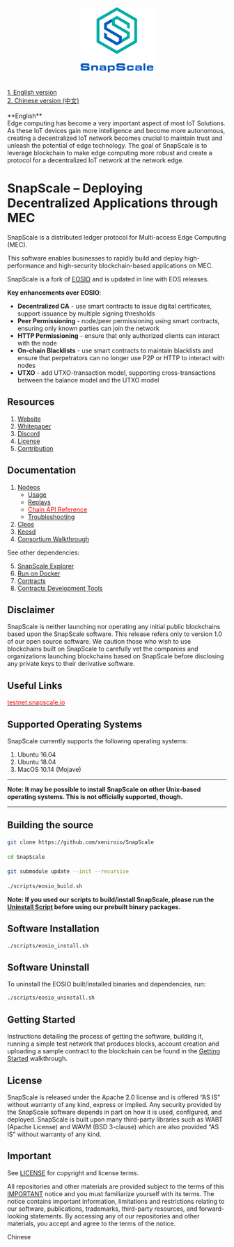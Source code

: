 <div align=center><img height="150" src="https://github.com/snapscale/snapscale/blob/master/snapscalelogo.png"/></div>
<br>
<br>
<a href="#english">1. English version </a><br>
<a href="#chinese">2. Chinese version (中文) </a>
<br>
<br>
<a id="english"></a> **English**
<br>
Edge computing has become a very important aspect of most IoT Solutions. As these IoT devices gain more intelligence and become more autonomous, creating a decentralized IoT network becomes crucial to maintain trust and unleash the potential of edge technology. The goal of SnapScale is to leverage blockchain to make edge computing more robust and create a protocol for a decentralized IoT network at the network edge.

# SnapScale – Deploying Decentralized Applications through MEC

SnapScale is a distributed ledger protocol for Multi-access Edge Computing (MEC).

This software enables businesses to rapidly build and deploy high-performance and high-security blockchain-based applications on MEC.

SnapScale is a fork of [EOSIO](https://github.com/EOSIO/eos) and is updated in line with EOS releases.

**Key enhancements over EOSIO**:
- **Decentralized CA** - use smart contracts to issue digital certificates, support issuance by multiple signing thresholds
- **Peer Permissioning** - node/peer permissioning using smart contracts, ensuring only known parties can join the network
- **HTTP Permissioning** - ensure that only authorized clients can interact with the node
- **On-chain Blacklists** - use smart contracts to maintain blacklists and ensure that perpetrators can no longer use P2P or HTTP to interact with nodes
- **UTXO** - add UTXO-transaction model, supporting cross-transactions between the balance model and the UTXO model

## Resources

1. [Website](https://snapscale.org/)
2. [Whitepaper](https://github.com/snapscale/snapscale/blob/master/SnapScale%20Technical%20Whitepaper%20-%20EN.pdf)
3. [Discord](https://discord.gg/wKkjUnQ/)
4. [License](https://github.com/snapscale/snapscale/blob/master/LICENSE)
5. [Contribution](https://github.com/snapscale/snapscale/blob/master/CONTRIBUTING.md)

## Documentation

1. [Nodeos](https://github.com/SnapScale/SnapScale/tree/master/docs/01_nodeos)
    - [Usage](https://github.com/SnapScale/SnapScale/tree/master/docs/01_nodeos/02_usage)
    - [Replays](https://github.com/SnapScale/SnapScale/tree/master/docs/01_nodeos/04_replays)
    - [<font color='red'>Chain API Reference</font>](http://eosio.github.io/eos/latest/nodeos/plugins/chain_api_plugin/api-reference/index)
    - [Troubleshooting](https://github.com/SnapScale/SnapScale/tree/master/docs/01_nodeos/08_troubleshooting)
2. [Cleos](https://github.com/SnapScale/SnapScale/tree/master/docs/02_cleos)
3. [Keosd](https://github.com/SnapScale/SnapScale/tree/master/docs/03_keosd)
4. [Consortium Walkthrough](https://github.com/snapscale/snapscale/blob/master/docs/consortium_walkthrough.md)

See other dependencies:

5. [SnapScale Explorer](https://github.com/snapscale/snapscale.explorer/blob/2.0.0/README.md)
6. [Run on Docker](https://github.com/snapscale/snapscale/tree/master/docker/README.md)
7. [Contracts](https://github.com/snapscale/snapscale.contracts/README.md)
8. [Contracts Development Tools](https://github.com/snapscale/snapscale.cdt/blob/master/README.md) 

## Disclaimer

SnapScale is neither launching nor operating any initial public blockchains based upon the SnapScale software. This release refers only to version 1.0 of our open source software. We caution those who wish to use blockchains built on SnapScale to carefully vet the companies and organizations launching blockchains based on SnapScale before disclosing any private keys to their derivative software.

## Useful Links

[<font color='red'>testnet.snapscale.io</font>](https://testnet.snapscale.io/)

## Supported Operating Systems

SnapScale currently supports the following operating systems:  

1. Ubuntu 16.04
2. Ubuntu 18.04
3. MacOS 10.14 (Mojave)

---

**Note: It may be possible to install SnapScale on other Unix-based operating systems. This is not officially supported, though.**

---

## Building the source

```sh
git clone https://github.com/xeniroio/SnapScale

cd SnapScale

git submodule update --init --recursive

./scripts/eosio_build.sh
```

**Note: If you used our scripts to build/install SnapScale, please run the [Uninstall Script](#uninstall-script) before using our prebuilt binary packages.**

## Software Installation 

```sh
./scripts/eosio_install.sh
```

## Software Uninstall

To uninstall the EOSIO built/installed binaries and dependencies, run:

```sh
./scripts/eosio_uninstall.sh
```

## Getting Started
Instructions detailing the process of getting the software, building it, running a simple test network that produces blocks, account creation and uploading a sample contract to the blockchain can be found in the [Getting Started](https://developers.eos.io/welcome/latest/getting-started) walkthrough.

## License

SnapScale is released under the Apache 2.0 license and is offered “AS IS” without warranty of any kind, express or implied. Any security provided by the SnapScale software depends in part on how it is used, configured, and deployed. SnapScale is built upon many third-party libraries such as WABT (Apache License) and WAVM (BSD 3-clause) which are also provided “AS IS” without warranty of any kind.  

## Important

See [LICENSE](./LICENSE) for copyright and license terms.

All repositories and other materials are provided subject to the terms of this [IMPORTANT](./IMPORTANT.md) notice and you must familiarize yourself with its terms.  The notice contains important information, limitations and restrictions relating to our software, publications, trademarks, third-party resources, and forward-looking statements.  By accessing any of our repositories and other materials, you accept and agree to the terms of the notice.


<a id="chinese">Chinese</a>
